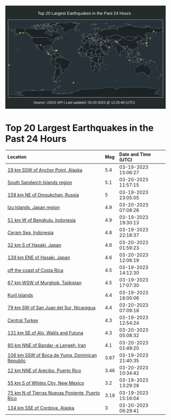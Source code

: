 ![Map](./map.png)

# Top 20 Largest Earthquakes in the Past 24 Hours

| Location | Mag | Date and Time (UTC) |
|:---|:---|:---|
| [19 km SSW of Anchor Point, Alaska](https://earthquake.usgs.gov/earthquakes/eventpage/ak0233l8vwxa) | 5.4 | 03-19-2023 15:06:27 |
| [South Sandwich Islands region](https://earthquake.usgs.gov/earthquakes/eventpage/us7000jlef) | 5.1 | 03-20-2023 11:57:15 |
| [158 km NE of Omsukchan, Russia](https://earthquake.usgs.gov/earthquakes/eventpage/us7000jlca) | 5 | 03-19-2023 23:05:05 |
| [Izu Islands, Japan region](https://earthquake.usgs.gov/earthquakes/eventpage/us7000jlde) | 4.9 | 03-20-2023 07:08:26 |
| [51 km W of Bengkulu, Indonesia](https://earthquake.usgs.gov/earthquakes/eventpage/us7000jlbf) | 4.9 | 03-19-2023 19:30:13 |
| [Ceram Sea, Indonesia](https://earthquake.usgs.gov/earthquakes/eventpage/us7000jlc5) | 4.8 | 03-19-2023 22:18:37 |
| [32 km S of Hasaki, Japan](https://earthquake.usgs.gov/earthquakes/eventpage/us7000jlcr) | 4.6 | 03-20-2023 01:59:23 |
| [139 km ENE of Hasaki, Japan](https://earthquake.usgs.gov/earthquakes/eventpage/us7000jleh) | 4.6 | 03-20-2023 12:06:19 |
| [off the coast of Costa Rica](https://earthquake.usgs.gov/earthquakes/eventpage/us7000jl9c) | 4.5 | 03-19-2023 14:12:30 |
| [67 km WSW of Murghob, Tajikistan](https://earthquake.usgs.gov/earthquakes/eventpage/us7000jlb0) | 4.5 | 03-19-2023 17:07:30 |
| [Kuril Islands](https://earthquake.usgs.gov/earthquakes/eventpage/us7000jlb5) | 4.4 | 03-19-2023 18:00:06 |
| [79 km SW of San Juan del Sur, Nicaragua](https://earthquake.usgs.gov/earthquakes/eventpage/us7000jldd) | 4.4 | 03-20-2023 07:09:18 |
| [Central Turkey](https://earthquake.usgs.gov/earthquakes/eventpage/us7000jl95) | 4.3 | 03-19-2023 12:54:24 |
| [131 km SE of Alo, Wallis and Futuna](https://earthquake.usgs.gov/earthquakes/eventpage/us7000jld7) | 4.3 | 03-20-2023 05:08:32 |
| [80 km NNE of Bandar-e Lengeh, Iran](https://earthquake.usgs.gov/earthquakes/eventpage/us7000jlcm) | 4.1 | 03-20-2023 01:49:20 |
| [106 km SSW of Boca de Yuma, Dominican Republic](https://earthquake.usgs.gov/earthquakes/eventpage/pr71400858) | 3.67 | 03-19-2023 21:40:35 |
| [12 km NNE of Arecibo, Puerto Rico](https://earthquake.usgs.gov/earthquakes/eventpage/pr2023079000) | 3.46 | 03-20-2023 10:34:42 |
| [55 km S of Whites City, New Mexico](https://earthquake.usgs.gov/earthquakes/eventpage/tx2023flsl) | 3.2 | 03-19-2023 13:29:28 |
| [75 km N of Tierras Nuevas Poniente, Puerto Rico](https://earthquake.usgs.gov/earthquakes/eventpage/pr71400818) | 3.19 | 03-19-2023 15:16:04 |
| [134 km SSE of Cordova, Alaska](https://earthquake.usgs.gov/earthquakes/eventpage/ak0233mr7bgd) | 3 | 03-20-2023 06:29:41 |
